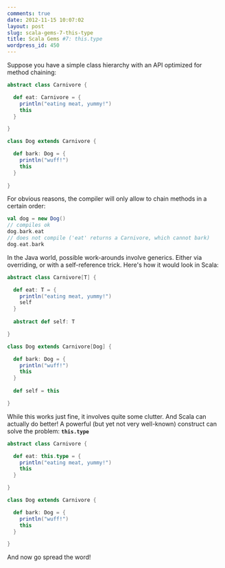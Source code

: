 ```yaml
---
comments: true
date: 2012-11-15 10:07:02
layout: post
slug: scala-gems-7-this-type
title: Scala Gems #7: this.type
wordpress_id: 450
---
```

Suppose you have a simple class hierarchy with an API optimized for method chaining:
``` scala
abstract class Carnivore {

  def eat: Carnivore = {
    println("eating meat, yummy!")
    this
  }

}

class Dog extends Carnivore {

  def bark: Dog = {
    println("wuff!")
    this
  }
  
}
```

For obvious reasons, the compiler will only allow to chain methods in a certain order:

``` scala
val dog = new Dog()
// compiles ok
dog.bark.eat
// does not compile ('eat' returns a Carnivore, which cannot bark)
dog.eat.bark
```

In the Java world, possible work-arounds involve generics. Either via overriding, or with a self-reference trick. Here's how it would look in Scala:

``` scala
abstract class Carnivore[T] {

  def eat: T = {
    println("eating meat, yummy!")
    self
  }
  
  abstract def self: T

}

class Dog extends Carnivore[Dog] {

  def bark: Dog = {
    println("wuff!")
    this
  }
  
  def self = this

}
```

While this works just fine, it involves quite some clutter. And Scala can actually do better! A powerful (but yet not very well-known) construct can solve the problem: **`this.type`**

``` scala
abstract class Carnivore {

  def eat: this.type = {
    println("eating meat, yummy!")
    this
  }

}

class Dog extends Carnivore {

  def bark: Dog = {
    println("wuff!")
    this
  }

}
```

And now go spread the word!
